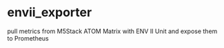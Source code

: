 # envii_exporter
pull metrics from M5Stack ATOM Matrix with ENV II Unit and expose them to Prometheus